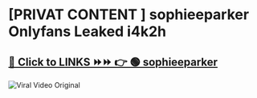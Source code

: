 
 # [PRIVAT CONTENT ] sophieeparker Onlyfans Leaked i4k2h

## <h2><a href="https://clipsfans.com/sophieeparker&ref=git">🔗 Click to LINKS ⏩⏩ 👉 🟢 sophieeparker </a></h2>

<a href="https://clipsfans.com/sophieeparker&ref=git" rel="nofollow" data-target="animated-image.originalLink"><img src="https://i.ibb.co.com/xMMVF88/686577567.gif" alt="Viral Video Original" style="max-width: 100%; display: inline-block;" data-target="animated-image.originalImage"></a>

